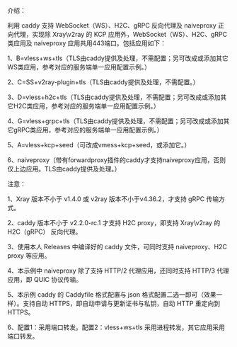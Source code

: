 介绍：

利用 caddy 支持 WebSocket（WS）、H2C、gRPC 反向代理及 naiveproxy 正向代理，实现除 Xray\v2ray 的 KCP 应用外，WebSocket（WS）、H2C、gRPC 类应用及 naiveproxy 应用共用443端口。包括应用如下：

1、B=vless+ws+tls（TLS由caddy提供及处理，不需配置；另可改成或添加其它WS类应用，参考对应的服务端单一应用配置示例。）

2、C=SS+v2ray-plugin+tls（TLS由caddy提供及处理，不需配置。）

3、D=vless+h2c+tls（TLS由caddy提供及处理，不需配置；另可改成或添加其它H2C类应用，参考对应的服务端单一应用配置示例。）

4、G=vless+grpc+tls（TLS由caddy提供及处理，不需配置；另可改成或添加其它gRPC类应用，参考对应的服务端单一应用配置示例。）

5、A=vless+kcp+seed（可改成vmess+kcp+seed，或添加它。）

6、naiveproxy（带有forwardproxy插件的caddy才支持naiveproxy应用，否则仅上边应用。TLS由caddy提供及处理。）

注意：

1、Xray 版本不小于 v1.4.0 或 v2ray 版本不小于v4.36.2，才支持 gRPC 传输方式。

2、caddy 版本不小于 v2.2.0-rc.1 才支持 H2C proxy，即支持 Xray\v2ray 的 H2C（gRPC） 反向代理。

3、使用本人 Releases 中编译好的 caddy 文件，可同时支持 naiveproxy、H2C proxy 等应用。

4、本示例中 naiveproxy 除了支持 HTTP/2 代理应用，还同时支持 HTTP/3 代理应用，即 QUIC 协议传输。

5、本示例 caddy 的 Caddyfile 格式配置与 json 格式配置二选一即可（效果一样）。支持自动 HTTPS，即自动申请与更新证书与私钥，自动 HTTP 重定向到 HTTPS。

6、配置1：采用端口转发。配置2：vless+ws+tls 采用进程转发，其它应用采用端口转发。
